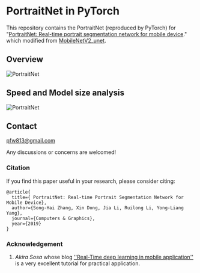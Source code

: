 # PortraitNet in PyTorch

This repository contains the PortraitNet (reproduced by PyTorch) for "[PortraitNet: Real-time portrait segmentation network for mobile device](http://www.yongliangyang.net/docs/mobilePotrait_c&g19.pdf)."
which modified from [MobileNetV2_unet](https://github.com/akirasosa/mobile-semantic-segmentation/blob/master/nets/MobileNetV2_unet.py).

## Overview
![PortraitNet](https://github.com/wpf535236337/pytorch_PortraitNet/blob/master/pic/PortraitNet.png)

## Speed and Model size analysis

![PortraitNet](https://github.com/wpf535236337/pytorch_PortraitNet/blob/master/pic/speed.png)

## Contact

pfw813@gmail.com

Any discussions or concerns are welcomed!


### Citation
If you find this paper useful in your research, please consider citing:

```
@article{
  title={ PortraitNet: Real-time Portrait Segmentation Network for Mobile Device},
  author={Song-Hai Zhang, Xin Dong, Jia Li, Ruilong Li, Yong-Liang Yang},
  journal={Computers & Graphics},
  year={2019}
}
```
### Acknowledgement

1.  *Akira Sosa*  whose blog  [''Real-Time deep learning in mobile application''](https://medium.com/vitalify-asia/real-time-deep-learning-in-mobile-application-25cf601a8976)  is a very excellent tutorial for practical application.
